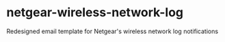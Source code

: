 # netgear-wireless-network-log
Redesigned email template for Netgear's wireless network log notifications

